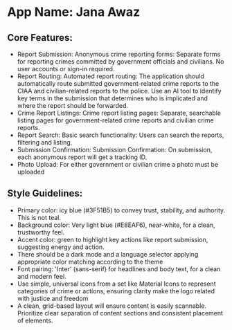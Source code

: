 # **App Name**: Jana Awaz

## Core Features:

- Report Submission: Anonymous crime reporting forms: Separate forms for reporting crimes committed by government officials and civilians. No user accounts or sign-in required.
- Report Routing: Automated report routing: The application should automatically route submitted government-related crime reports to the CIAA and civilian-related reports to the police. Use an AI tool to identify key terms in the submission that determines who is implicated and where the report should be forwarded.
- Crime Report Listings: Crime report listing pages: Separate, searchable listing pages for government-related crime reports and civilian crime reports.
- Report Search: Basic search functionality: Users can search the reports, filtering and listing.
- Submission Confirmation: Submission Confirmation: On submission, each anonymous report will get a tracking ID.
- Photo Upload: For either government or civilian crime a photo must be uploaded

## Style Guidelines:

- Primary color: icy blue (#3F51B5) to convey trust, stability, and authority. This is not teal.
- Background color: Very light blue (#E8EAF6), near-white, for a clean, trustworthy feel.
- Accent color: green to highlight key actions like report submission, suggesting energy and action.
- There should be a dark mode and a language selector applying appropriate color matching according to the theme
- Font pairing: 'Inter' (sans-serif) for headlines and body text, for a clean and modern feel.
- Use simple, universal icons from a set like Material Icons to represent categories of crime or actions, ensuring clarity make the logo related with justice and freedom
- A clean, grid-based layout will ensure content is easily scannable. Prioritize clear separation of content sections and consistent placement of elements.